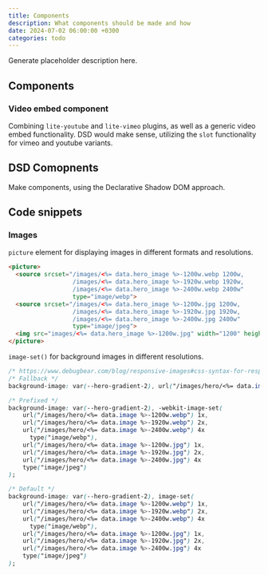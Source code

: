 ```yaml
---
title: Components
description: What components should be made and how
date: 2024-07-02 06:00:00 +0300
categories: todo
---
```


Generate placeholder description here.

## Components

### Video embed component

Combining `lite-youtube` and `lite-vimeo` plugins, as well as a generic video embed functionality. DSD would make sense, utilizing the `slot` functionality for vimeo and youtube variants.

## DSD Comopnents

Make components, using the Declarative Shadow DOM approach.

## Code snippets

### Images

`picture` element for displaying images in different formats and resolutions.

```html
<picture>
  <source srcset="/images/<%= data.hero_image %>-1200w.webp 1200w,
                  /images/<%= data.hero_image %>-1920w.webp 1920w,
                  /images/<%= data.hero_image %>-2400w.webp 2400w" 
                  type="image/webp">
  <source srcset="/images/<%= data.hero_image %>-1200w.jpg 1200w,
                  /images/<%= data.hero_image %>-1920w.jpg 1920w,
                  /images/<%= data.hero_image %>-2400w.jpg 2400w"
                  type="image/jpeg">
  <img src="images/<%= data.hero_image %>-1200w.jpg" width="1200" height="806" loading="lazy">
</picture>
```

`image-set()` for background images in different resolutions.

```css
/* https://www.debugbear.com/blog/responsive-images#css-syntax-for-responsive-background-images */
/* Fallback */
background-image: var(--hero-gradient-2), url("/images/hero/<%= data.image %>-2400w.jpg");

/* Prefixed */
background-image: var(--hero-gradient-2), -webkit-image-set(
    url("/images/hero/<%= data.image %>-1200w.webp") 1x,
    url("/images/hero/<%= data.image %>-1920w.webp") 2x,
    url("/images/hero/<%= data.image %>-2400w.webp") 4x
      type("image/webp"),
    url("/images/hero/<%= data.image %>-1200w.jpg") 1x,
    url("/images/hero/<%= data.image %>-1920w.jpg") 2x,
    url("/images/hero/<%= data.image %>-2400w.jpg") 4x
    type("image/jpeg")
);

/* Default */
background-image: var(--hero-gradient-2), image-set(
    url("/images/hero/<%= data.image %>-1200w.webp") 1x,
    url("/images/hero/<%= data.image %>-1920w.webp") 2x,
    url("/images/hero/<%= data.image %>-2400w.webp") 4x
      type("image/webp"),
    url("/images/hero/<%= data.image %>-1200w.jpg") 1x,
    url("/images/hero/<%= data.image %>-1920w.jpg") 2x,
    url("/images/hero/<%= data.image %>-2400w.jpg") 4x
    type("image/jpeg")
);
```